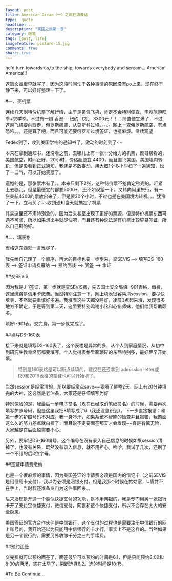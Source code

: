 ```yaml
---
layout: post
title: American Dream（一）之疯狂填表格
type:  quote
headline: ...
description: "美国之旅第一季"
category: 随笔
tags: [post, life]
imagefeature: picture-15.jpg
comments: true
share: true
---
```


he'd turn towards us,to the ship, towards everybody and scream... America! America!!!

这篇文章很早就写了，因为这段时间忙于各种事情的原因没有po上来，现在终于静下来，可以好好整理一下了。

#一、买机票

连续几天刷特价机票了解行情，由于是暑假飞机，肯定不会特别便宜，毕竟旅游旺季+求学季。不过有一趟 香港---纽约 飞机，3300元！！！简直便宜爆了，不过这趟飞机要向西走，俄罗斯航空，从莫斯科过境。。。。。网上一查俄罗斯航空，有点恐怖。。。还是算了吧，而且可能还要俄罗斯过境签证，也挺麻烦。继续观望

Fedex到了，收到美国学校的通知书了，激动的时刻到了~~

本来在拿到通知书，还没看之前，去哪儿上有一张十分给力的机票，颜哥帮看的，美国航空，时间正好，20小时，价格超便宜 4400，而且直飞美国，美国境内转机，但是没看到正式通知，我还是不敢妄动。用大概1个多小时扫了一遍通知，松了一口气，可以开始买票了。

遗憾的是，那张票木有了。。本来只剩下2张，这种特价票不抢肯定秒光的。赶紧上去哪儿，但是最便宜的都要6000+，还不如观望一下。又转向阿里旅行，有一张美航4300的票放出来了，但是要30个小时，不过也是在美国境内转机。。。犹豫了一下，立马买了~~收到通知当天就搞定了机票

其实这里还不用特别急的，因为后来甚至出现了更好的票源，但是特价机票东西可遇不可求，所以如果想出手就尽快吧，而且还有种说法是有机票比较容易签证，所以自己斟酌好。


#二、填表格

表格这东西就一言难尽了。

我先给自己理了一个顺序，再大的目标也要一步步来，交SEVIS --> 填写DS-160表 --> 签证申请费缴纳 --> 预约面谈 --> 面签 --> 拿证

##交SEVIS

因为我是J-1签证，第一步就是交SEVIS费，先去国土安全局填I-901表格，缴费，这里缴费是信用卡缴费。当然特别注意一下，网上填表很容易清session，要尽快填表，不然就要重填好多遍。我填表这些天都没睡好，凌晨3点起来填，发现很多地方不确定，于是等到第二天，这里要特别鸣谢小铭和心怡师妹，他们给我帮助颇多。

填好I-901表，交完费，第一步就完成了。

##填写DS-160表

接下来就是填写DS-160表了，这个表格是异常的多，从个人到家庭情况，从初中到研究生教育经历都要填写。个人觉得表格里面琐碎的东西特别多，最好尽早开始填。

> 特别是160表格是可以断点续填的，建议在还没拿到 admission letter或 I20和2019表格的童鞋也可以开始填了。

当然session是经常清的，所以要经常点save~~我填了整整2天，网上有20分钟填完的大神，这必然是老油条，大家还是仔细填写为好

特别惊险的是，我最后一步电子签名（现在已经取消笔纸签名）的时候，需要再次填写护照号码，但是这里我把8填写成了6（我还没意识到），下一步直接报错：和第一步的护照号码不对应，我一身冷汗，如果系统不智能的检查并且报错，我前面这么久的努力差点就白费了，而且说不定要面签那天才会发现~~真是有惊无险，大家越是在后面越需要小心。

另外，要牢记DS-160编号，这个编号在没有录入自己信息的时候如果session清掉了，也没有关系，既然没有录入信息，就不用担心。哈哈，我试了几次，还刷了一个不错的后3位字母。

##签证申请费缴纳

也是一个很麻烦的事情，因为美国签证的申请费必须是国内的借记卡（之前SEVIS是用信用卡支付），我以为必须是网银支付，但是我那个时候在姑姑家，U盾并不在手上，当时我还准备专门为这件事回来。。

后来发现是开通一个类似快捷支付的功能，是不用网银的，我是专门用另一张银行卡开了支付宝快捷支付，微信支付，网银和这个快捷支付，所以不会存在太大的安全隐患。

美国签证的官方合作伙伴是中信银行，这个支付的过程也是需要注册中信银行的网上账号的，我开始还以为只能用中信银行的卡才行，事实上不是这样的。当然如果是另一个银行的，需要另外收缴千分之三的手续费。

##预约面签

交完费就可以预约面签了，面签最早可以预约的时间是6.1，但是只能预约8:00和8:30的两场，实在太早了，果断选择6.2。选的时间是10:15。


#To Be Continue...